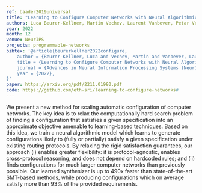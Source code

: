 ```yaml
---
ref: baader2019universal
title: "Learning to Configure Computer Networks with Neural Algorithmic Reasoning"
authors: Luca Beurer-Kellner, Martin Vechev, Laurent Vanbever, Petar Veličković
year: 2022
month: 12
venue: NeurIPS
projects: programmable-networks
bibtex: '@article{beurerkellner2022configure,
    author = {Beurer-Kellner, Luca and Vechev, Martin and Vanbever, Laurent and Veli{\v{c}}kovi{\''c}, Petar},
    title = {Learning to Configure Computer Networks with Neural Algorithmic Reasoning},
    journal = {Advances in Neural Information Processing Systems (NeurIPS)},
    year = {2022},
}'
paper: https://arxiv.org/pdf/2211.01980.pdf
code: https://github.com/eth-sri/learning-to-configure-networks#
---
```


We present a new method for scaling automatic configuration of computer networks. The key idea is to relax the computationally hard search problem of finding a configuration that satisfies a given specification into an approximate objective amenable to learning-based techniques. Based on this idea, we train a neural algorithmic model which learns to generate configurations likely to (fully or partially) satisfy a given specification under existing routing protocols. By relaxing the rigid satisfaction guarantees, our approach (i) enables greater flexibility: it is protocol-agnostic, enables cross-protocol reasoning, and does not depend on hardcoded rules; and (ii) finds configurations for much larger computer networks than previously possible. Our learned synthesizer is up to 490x faster than state-of-the-art SMT-based methods, while producing configurations which on average satisfy more than 93% of the provided requirements.
